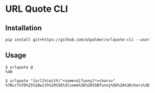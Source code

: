 # URL Quote CLI

## Installation

    pip install git+https://github.com/atpalmer/urlquote-cli --user

## Usage

    $ urlquote @
    %40

    $ urlquote "{url}%(with)^<some>&[funny]*=chars="
    %7Burl%7D%25%28with%29%5E%3Csome%3E%26%5Bfunny%5D%2A%3Dchars%3D
